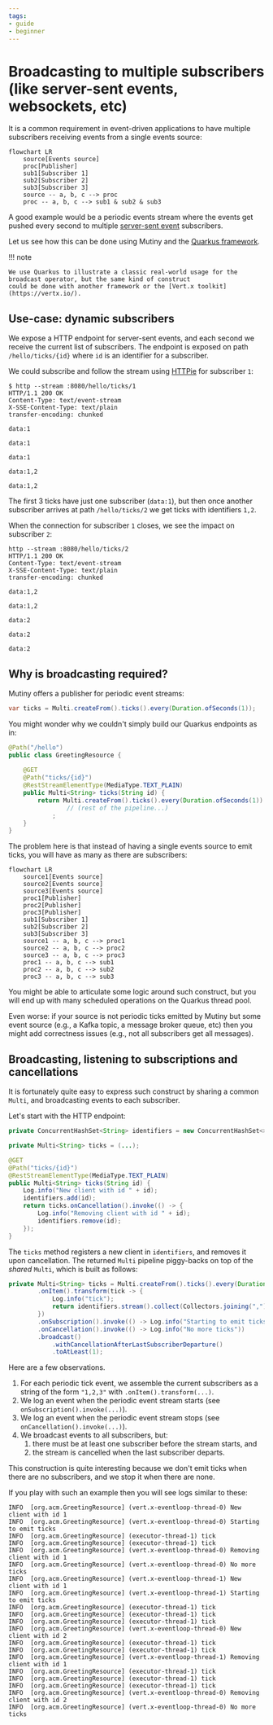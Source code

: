 ```yaml
---
tags:
- guide
- beginner
---
```


# Broadcasting to multiple subscribers (like server-sent events, websockets, etc)

It is a common requirement in event-driven applications to have multiple subscribers receiving events from a single events source:

```mermaid
flowchart LR
    source[Events source]
    proc[Publisher]
    sub1[Subscriber 1]
    sub2[Subscriber 2]
    sub3[Subscriber 3]
    source -- a, b, c --> proc
    proc -- a, b, c --> sub1 & sub2 & sub3
```

A good example would be a periodic events stream where the events get pushed every second to multiple [server-sent event](https://developer.mozilla.org/en-US/docs/Web/API/Server-sent_events/Using_server-sent_events) subscribers.

Let us see how this can be done using Mutiny and the [Quarkus framework](https://quarkus.io/).

!!! note

    We use Quarkus to illustrate a classic real-world usage for the broadcast operator, but the same kind of construct
    could be done with another framework or the [Vert.x toolkit](https://vertx.io/).

## Use-case: dynamic subscribers

We expose a HTTP endpoint for server-sent events, and each second we receive the current list of subscribers.
The endpoint is exposed on path `/hello/ticks/{id}` where `id` is an identifier for a subscriber.

We could subscribe and follow the stream using [HTTPie](https://httpie.io/) for subscriber `1`:

```text
$ http --stream :8080/hello/ticks/1
HTTP/1.1 200 OK
Content-Type: text/event-stream
X-SSE-Content-Type: text/plain
transfer-encoding: chunked

data:1

data:1

data:1

data:1,2

data:1,2
```

The first 3 ticks have just one subscriber (`data:1`), but then once another subscriber arrives at path `/hello/ticks/2` we get ticks with identifiers `1,2`. 

When the connection for subscriber `1` closes, we see the impact on subscriber `2`:

```text
http --stream :8080/hello/ticks/2
HTTP/1.1 200 OK
Content-Type: text/event-stream
X-SSE-Content-Type: text/plain
transfer-encoding: chunked

data:1,2

data:1,2

data:2

data:2

data:2
```

## Why is broadcasting required?

Mutiny offers a publisher for periodic event streams:

```java
var ticks = Multi.createFrom().ticks().every(Duration.ofSeconds(1));
```

You might wonder why we couldn't simply build our Quarkus endpoints as in:

```java
@Path("/hello")
public class GreetingResource {
    
    @GET
    @Path("ticks/{id}")
    @RestStreamElementType(MediaType.TEXT_PLAIN)
    public Multi<String> ticks(String id) {
        return Multi.createFrom().ticks().every(Duration.ofSeconds(1))
                // (rest of the pipeline...)
            ;
    }
}
```

The problem here is that instead of having a single events source to emit ticks, you will have as many as there are subscribers:

```mermaid
flowchart LR
    source1[Events source]
    source2[Events source]
    source3[Events source]
    proc1[Publisher]
    proc2[Publisher]
    proc3[Publisher]
    sub1[Subscriber 1]
    sub2[Subscriber 2]
    sub3[Subscriber 3]
    source1 -- a, b, c --> proc1
    source2 -- a, b, c --> proc2
    source3 -- a, b, c --> proc3
    proc1 -- a, b, c --> sub1
    proc2 -- a, b, c --> sub2
    proc3 -- a, b, c --> sub3
```

You might be able to articulate some logic around such construct, but you will end up with many scheduled operations on the Quarkus thread pool.

Even worse: if your source is not periodic ticks emitted by Mutiny but some event source (e.g., a Kafka topic, a message broker queue, etc) then you might add correctness issues (e.g., not all subscribers get all messages).

## Broadcasting, listening to subscriptions and cancellations

It is fortunately quite easy to express such construct by sharing a common `Multi`, and broadcasting events to each subscriber.

Let's start with the HTTP endpoint:

```java
private ConcurrentHashSet<String> identifiers = new ConcurrentHashSet<>();

private Multi<String> ticks = (...);

@GET
@Path("ticks/{id}")
@RestStreamElementType(MediaType.TEXT_PLAIN)
public Multi<String> ticks(String id) {
    Log.info("New client with id " + id);
    identifiers.add(id);
    return ticks.onCancellation().invoke(() -> {
        Log.info("Removing client with id " + id);
        identifiers.remove(id);
    });
}
```

The `ticks` method registers a new client in `identifiers`, and removes it upon cancellation.
The returned `Multi` pipeline piggy-backs on top of the _shared_ `Multi`, which is built as follows:

```java
private Multi<String> ticks = Multi.createFrom().ticks().every(Duration.ofSeconds(1))
        .onItem().transform(tick -> {
            Log.info("tick");
            return identifiers.stream().collect(Collectors.joining(","));
        })
        .onSubscription().invoke(() -> Log.info("Starting to emit ticks"))
        .onCancellation().invoke(() -> Log.info("No more ticks"))
        .broadcast()
            .withCancellationAfterLastSubscriberDeparture()
            .toAtLeast(1);
```

Here are a few observations.

1. For each periodic tick event, we assemble the current subscribers as a string of the form `"1,2,3"` with `.onItem().transform(...)`.
2. We log an event when the periodic event stream starts (see `onSubscription().invoke(...)`).
3. We log an event when the periodic event stream stops (see `onCancellation().invoke(...)`).
4. We broadcast events to all subscribers, but:
   1. there must be at least one subscriber before the stream starts, and
   2. the stream is cancelled when the last subscriber departs.

This construction is quite interesting because we don't emit ticks when there are no subscribers, and we stop it when there are none.

If you play with such an example then you will see logs similar to these:

```text
INFO  [org.acm.GreetingResource] (vert.x-eventloop-thread-0) New client with id 1
INFO  [org.acm.GreetingResource] (vert.x-eventloop-thread-0) Starting to emit ticks
INFO  [org.acm.GreetingResource] (executor-thread-1) tick
INFO  [org.acm.GreetingResource] (executor-thread-1) tick
INFO  [org.acm.GreetingResource] (vert.x-eventloop-thread-0) Removing client with id 1
INFO  [org.acm.GreetingResource] (vert.x-eventloop-thread-0) No more ticks
INFO  [org.acm.GreetingResource] (vert.x-eventloop-thread-1) New client with id 1
INFO  [org.acm.GreetingResource] (vert.x-eventloop-thread-1) Starting to emit ticks
INFO  [org.acm.GreetingResource] (executor-thread-1) tick
INFO  [org.acm.GreetingResource] (executor-thread-1) tick
INFO  [org.acm.GreetingResource] (executor-thread-1) tick
INFO  [org.acm.GreetingResource] (vert.x-eventloop-thread-0) New client with id 2
INFO  [org.acm.GreetingResource] (executor-thread-1) tick
INFO  [org.acm.GreetingResource] (executor-thread-1) tick
INFO  [org.acm.GreetingResource] (vert.x-eventloop-thread-1) Removing client with id 1
INFO  [org.acm.GreetingResource] (executor-thread-1) tick
INFO  [org.acm.GreetingResource] (executor-thread-1) tick
INFO  [org.acm.GreetingResource] (executor-thread-1) tick
INFO  [org.acm.GreetingResource] (vert.x-eventloop-thread-0) Removing client with id 2
INFO  [org.acm.GreetingResource] (vert.x-eventloop-thread-0) No more ticks
```
